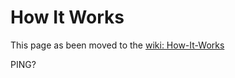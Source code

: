 How It Works
============

This page as been moved to the [wiki: How-It-Works](https://github.com/microsoft/AzUrlShortener/wiki/How-It-Works)

PING?
